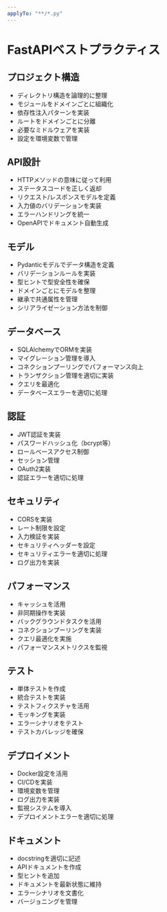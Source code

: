 ```yaml
---
applyTo: "**/*.py"
---
```


# FastAPIベストプラクティス

## プロジェクト構造

- ディレクトリ構造を論理的に整理
- モジュールをドメインごとに組織化
- 依存性注入パターンを実装
- ルートをドメインごとに分離
- 必要なミドルウェアを実装
- 設定を環境変数で管理

## API設計

- HTTPメソッドの意味に従って利用
- ステータスコードを正しく返却
- リクエスト/レスポンスモデルを定義
- 入力値のバリデーションを実装
- エラーハンドリングを統一
- OpenAPIでドキュメント自動生成

## モデル

- Pydanticモデルでデータ構造を定義
- バリデーションルールを実装
- 型ヒントで型安全性を確保
- ドメインごとにモデルを整理
- 継承で共通属性を管理
- シリアライゼーション方法を制御

## データベース

- SQLAlchemyでORMを実装
- マイグレーション管理を導入
- コネクションプーリングでパフォーマンス向上
- トランザクション管理を適切に実装
- クエリを最適化
- データベースエラーを適切に処理

## 認証

- JWT認証を実装
- パスワードハッシュ化（bcrypt等）
- ロールベースアクセス制御
- セッション管理
- OAuth2実装
- 認証エラーを適切に処理

## セキュリティ

- CORSを実装
- レート制限を設定
- 入力検証を実装
- セキュリティヘッダーを設定
- セキュリティエラーを適切に処理
- ログ出力を実装

## パフォーマンス

- キャッシュを活用
- 非同期操作を実装
- バックグラウンドタスクを活用
- コネクションプーリングを実装
- クエリ最適化を実施
- パフォーマンスメトリクスを監視

## テスト

- 単体テストを作成
- 統合テストを実装
- テストフィクスチャを活用
- モッキングを実装
- エラーシナリオをテスト
- テストカバレッジを確保

## デプロイメント

- Docker設定を活用
- CI/CDを実装
- 環境変数を管理
- ログ出力を実装
- 監視システムを導入
- デプロイメントエラーを適切に処理

## ドキュメント

- docstringを適切に記述
- APIドキュメントを作成
- 型ヒントを追加
- ドキュメントを最新状態に維持
- エラーシナリオを文書化
- バージョニングを管理
